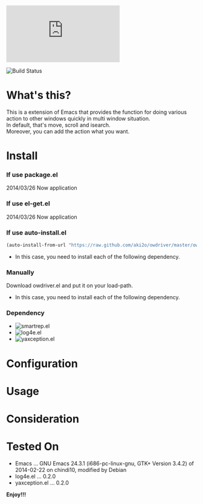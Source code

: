 ![Japanese](https://github.com/aki2o/owdriver/blob/master/README-ja.md)

![Build Status](https://travis-ci.org/aki2o/owdriver.svg?branch=master)

# What's this?

This is a extension of Emacs that provides the function for doing various action to
other windows quickly in multi window situation.  
In default, that's move, scroll and isearch.  
Moreover, you can add the action what you want.  

# Install

### If use package.el

2014/03/26 Now application

### If use el-get.el

2014/03/26 Now application

### If use auto-install.el

```lisp
(auto-install-from-url "https://raw.github.com/aki2o/owdriver/master/owdriver.el")
```
-   In this case, you need to install each of the following dependency.

### Manually

Download owdriver.el and put it on your load-path.  
-   In this case, you need to install each of the following dependency.

### Dependency

-   ![smartrep.el](https://github.com/myuhe/smartrep.el)
-   ![log4e.el](https://github.com/aki2o/log4e)
-   ![yaxception.el](https://github.com/aki2o/yaxception)

# Configuration

# Usage

# Consideration

# Tested On

-   Emacs &#x2026; GNU Emacs 24.3.1 (i686-pc-linux-gnu, GTK+ Version 3.4.2) of 2014-02-22 on chindi10, modified by Debian
-   log4e.el &#x2026; 0.2.0
-   yaxception.el &#x2026; 0.2.0

**Enjoy!!!**
